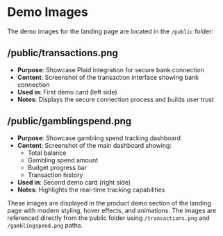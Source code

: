 # Demo Images

The demo images for the landing page are located in the `/public` folder:

## /public/transactions.png

- **Purpose**: Showcase Plaid integration for secure bank connection
- **Content**: Screenshot of the transaction interface showing bank connection
- **Used in**: First demo card (left side)
- **Notes**: Displays the secure connection process and builds user trust

## /public/gamblingspend.png

- **Purpose**: Showcase gambling spend tracking dashboard
- **Content**: Screenshot of the main dashboard showing:
  - Total balance
  - Gambling spend amount
  - Budget progress bar
  - Transaction history
- **Used in**: Second demo card (right side)
- **Notes**: Highlights the real-time tracking capabilities

These images are displayed in the product demo section of the landing page with modern styling, hover effects, and animations. The images are referenced directly from the public folder using `/transactions.png` and `/gamblingspend.png` paths.
